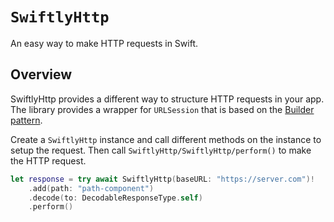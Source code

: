 # ``SwiftlyHttp``

An easy way to make HTTP requests in Swift.

## Overview

SwiftlyHttp provides a different way to structure HTTP requests in your app. The library provides a wrapper for `URLSession` that is based on the [Builder pattern](https://refactoring.guru/design-patterns/builder).

Create a ``SwiftlyHttp`` instance and call different methods on the instance to setup the request. Then call ``SwiftlyHttp/SwiftlyHttp/perform()`` to make the HTTP request.

```swift
let response = try await SwiftlyHttp(baseURL: "https://server.com")!
    .add(path: "path-component")
    .decode(to: DecodableResponseType.self)
    .perform()
```
